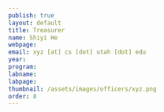 ```yaml
---
publish: true
layout: default
title: Treasurer
name: Shiyi He
webpage:
email: xyz [at] cs [dot] utah [dot] edu
year: 
program: 
labname:
labpage:
thumbnail: /assets/images/officers/xyz.png
order: 8
---
```

